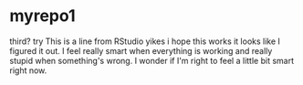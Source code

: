 # myrepo1
third? try
This is a line from RStudio
yikes i hope this works
it looks like I figured it out. I feel really smart when everything is working and really stupid when something's wrong. I wonder if I'm right to feel a little bit smart right now.